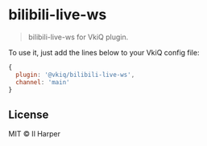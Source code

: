 # bilibili-live-ws

> bilibili-live-ws for VkiQ plugin.

To use it, just add the lines below to your VkiQ config file:

```js
{
  plugin: '@vkiq/bilibili-live-ws',
  channel: 'main'
}
```

## License

MIT &copy; Il Harper
